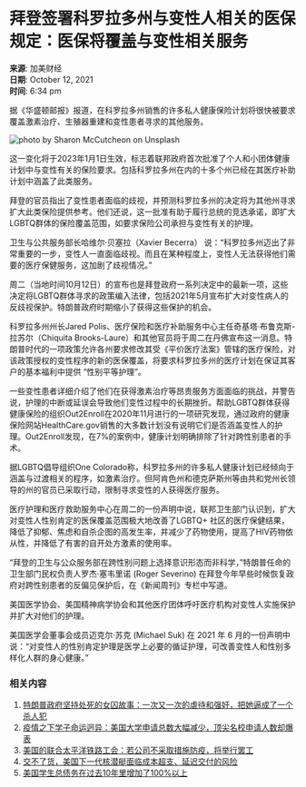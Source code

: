 # 拜登签署科罗拉多州与变性人相关的医保规定：医保将覆盖与变性相关服务

**来源**: 加美财经  
**日期**: October 12, 2021  
**时间**: 6:34 pm  

据《华盛顿邮报》报道，在科罗拉多州销售的许多私人健康保险计划将很快被要求覆盖激素治疗、生殖器重建和变性患者寻求的其他服务。

![photo by Sharon McCutcheon on Unsplash](https://caus.com/wp-content/uploads/getfunpic/zop0IZQBfHXJFwI.png)

这一变化将于2023年1月1日生效，标志着联邦政府首次批准了个人和小团体健康计划中与变性有关的保险要求。包括科罗拉多州在内的十多个州已经在其医疗补助计划中涵盖了此类服务。

拜登的官员指出了变性患者面临的歧视，并预测科罗拉多州的决定将为其他州寻求扩大此类保险提供参考。他们还说，这一批准有助于履行总统的竞选承诺，即扩大LGBTQ群体的保险覆盖范围，如要求保险公司承担与变性有关的护理。

卫生与公共服务部长哈维尔·贝塞拉（Xavier Becerra） 说：“科罗拉多州迈出了非常重要的一步，变性人一直面临歧视。而且在某种程度上，变性人无法获得他们需要的医疗保健服务，这加剧了歧视情况。”

周二（当地时间10月12日）的宣布也是拜登政府一系列决定中的最新一项，这些决定将LGBTQ群体寻求的政策编入法律，包括2021年5月宣布扩大对变性病人的反歧视保护。特朗普政府时期缩小了获得这些保护的机会。

科罗拉多州州长Jared Polis、医疗保险和医疗补助服务中心主任奇基塔·布鲁克斯-拉苏尔（Chiquita Brooks-Laure）和其他官员将于周二在丹佛宣布这一消息。特朗普时代的一项政策允许各州要求修改其受《平价医疗法案》管辖的医疗保险，对该政策授权的变性程序的新的医保覆盖，将要求科罗拉多州的医疗计划在保证其客户的基本福利中提供 “性别平等护理”。

一些变性患者详细介绍了他们在获得激素治疗等昂贵服务方面面临的挑战，并警告说，护理的中断或延误会导致他们变性过程中的长期挫折。帮助LGBTQ群体获得健康保险的组织Out2Enroll在2020年11月进行的一项研究发现，通过政府的健康保险网站HealthCare.gov销售的大多数计划没有说明它们是否涵盖变性人的护理。Out2Enroll发现，在7%的案例中，健康计划明确排除了针对跨性别患者的手术。

据LGBTQ倡导组织One Colorado称，科罗拉多州的许多私人健康计划已经倾向于涵盖与过渡相关的程序，如激素治疗。但阿肯色州和德克萨斯州等由共和党州长领导的州的官员已采取行动，限制寻求变性的人获得医疗服务。

医疗护理和医疗救助服务中心在周二的一份声明中说，联邦卫生部门认识到，扩大对变性人性别肯定的医保覆盖范围极大地改善了LGBTQ+ 社区的医疗保健结果，降低了抑郁、焦虑和自杀企图的高发生率，并减少了药物使用，提高了HIV药物依从性，并降低了有害的自开处方激素的使用率。

“拜登的卫生与公众服务部在跨性别问题上选择意识形态而非科学，”特朗普任命的卫生部门民权负责人罗杰·塞韦里诺 (Roger Severino) 在拜登今年早些时候恢复政府对跨性别患者的反偏见保护后，在《新闻周刊》专栏中写道。

美国医学协会、美国精神病学协会和其他医疗团体呼吁医疗机构对变性人实施保护并扩大对他们的护理。

美国医学会董事会成员迈克尔·苏克 (Michael Suk) 在 2021 年 6 月的一份声明中说：“对变性人的性别肯定护理是医学上必要的循证护理，可改善变性人和性别多样化人群的身心健康。”

### 相关内容

1. [特朗普政府坚持处死的女囚故事：一次又一次的虐待和强奸，把她逼成了一个杀人犯](https://caus.com/all-articles/news/39483/ "特朗普政府坚持处死的女囚故事：一次又一次的虐待和强奸，把她逼成了一个杀人犯")
2. [疫情之下学子命运迥异：美国大学申请总数大幅减少，顶尖名校申请人数却爆表](https://caus.com/all-articles/news/39496/ "疫情之下学子命运迥异：美国大学申请总数大幅减少，顶尖名校申请人数却爆表")
3. [美国的联合太平洋铁路工会：若公司不采取措施防疫，将举行罢工](https://caus.com/all-articles/news/39820/ "美国的联合太平洋铁路工会：若公司不采取措施防疫，将举行罢工")
4. [交不了货，美国下一代核潜艇面临成本超支、延迟交付的风险](https://caus.com/all-articles/news/39833/ "交不了货，美国下一代核潜艇面临成本超支、延迟交付的风险")
5. [美国学生总债务在过去10年里增加了100%以上](https://caus.com/all-articles/news/39842/ "美国学生总债务在过去10年里增加了100%以上")